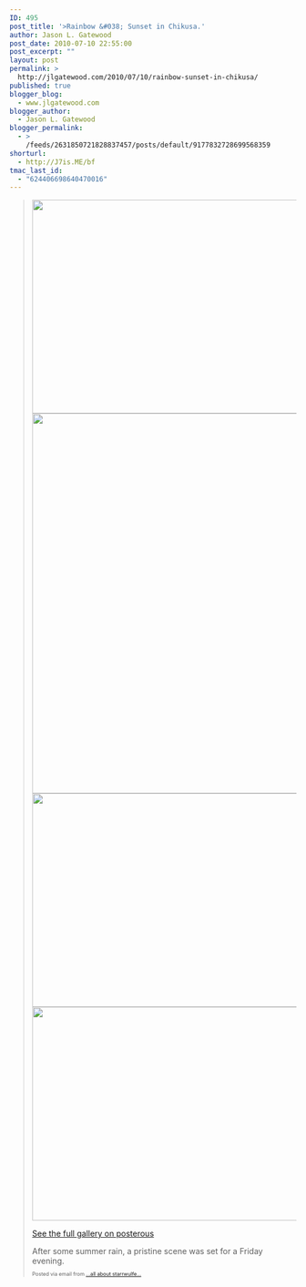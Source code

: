 ```yaml
---
ID: 495
post_title: '>Rainbow &#038; Sunset in Chikusa.'
author: Jason L. Gatewood
post_date: 2010-07-10 22:55:00
post_excerpt: ""
layout: post
permalink: >
  http://jlgatewood.com/2010/07/10/rainbow-sunset-in-chikusa/
published: true
blogger_blog:
  - www.jlgatewood.com
blogger_author:
  - Jason L. Gatewood
blogger_permalink:
  - >
    /feeds/2631850721828837457/posts/default/9177832728699568359
shorturl:
  - http://J7is.ME/bf
tmac_last_id:
  - "624406698640470016"
---
```

><div><p><a href="http://posterous.com/getfile/files.posterous.com/starrwulfe/JDljfsroEjotuwtHIkEymcialhtGBgyDkompbBdEyaehFrqgpsEobHbtoBBl/IMG_0218.jpg.scaled1000.jpg"><img src="http://posterous.com/getfile/files.posterous.com/starrwulfe/JDljfsroEjotuwtHIkEymcialhtGBgyDkompbBdEyaehFrqgpsEobHbtoBBl/IMG_0218.jpg.scaled500.jpg" width="500" height="375" /></a> <a href="http://posterous.com/getfile/files.posterous.com/starrwulfe/fikJJdmkasypmCmwGqCuwHIlFlzhHDibswftFIgFafmwdFDdDklhJyiAJodC/IMG_0219.jpg.scaled1000.jpg"><img src="http://posterous.com/getfile/files.posterous.com/starrwulfe/fikJJdmkasypmCmwGqCuwHIlFlzhHDibswftFIgFafmwdFDdDklhJyiAJodC/IMG_0219.jpg.scaled500.jpg" width="500" height="667" /></a> <a href="http://posterous.com/getfile/files.posterous.com/starrwulfe/fxHItvhIBClbsxDprDseAEmDJwgrnwcauzchlpuqjEajfxbzkxCGAjlGnnjA/IMG_0220.jpg.scaled1000.jpg"><img src="http://posterous.com/getfile/files.posterous.com/starrwulfe/fxHItvhIBClbsxDprDseAEmDJwgrnwcauzchlpuqjEajfxbzkxCGAjlGnnjA/IMG_0220.jpg.scaled500.jpg" width="500" height="375" /></a> <a href="http://posterous.com/getfile/files.posterous.com/starrwulfe/AgqrpvzgliFDCcHcdFeDAqkDHJxicexjulGfAspfvjymukzwBFGmhHEJCGCD/IMG_0221.jpg.scaled1000.jpg"><img src="http://posterous.com/getfile/files.posterous.com/starrwulfe/AgqrpvzgliFDCcHcdFeDAqkDHJxicexjulGfAspfvjymukzwBFGmhHEJCGCD/IMG_0221.jpg.scaled500.jpg" width="500" height="375" /></a> <div><a href="http://starrwulfe.info/rainbow-and-sunset-in-chikusa">See the full gallery on posterous</a></div></p>After some summer rain, a pristine scene was set for a Friday evening.<p style="font-size: 9px;">  Posted via email from <a href="http://starrwulfe.info/rainbow-and-sunset-in-chikusa">...all about starrwulfe...</a>  </p></div>